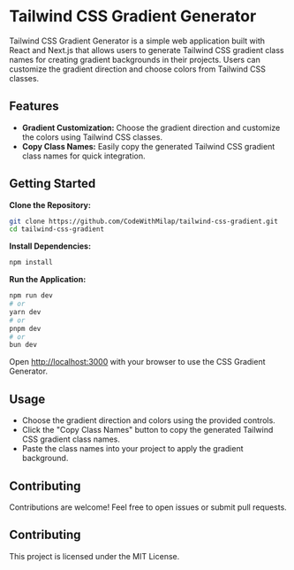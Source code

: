 # Tailwind CSS Gradient Generator

Tailwind CSS Gradient Generator is a simple web application built with React and Next.js that allows users to generate Tailwind CSS gradient class names for creating gradient backgrounds in their projects. Users can customize the gradient direction and choose colors from Tailwind CSS classes.

## Features
-  **Gradient Customization:** Choose the gradient direction and customize the colors using Tailwind CSS classes.
- **Copy Class Names:** Easily copy the generated Tailwind CSS gradient class names for quick integration.

## Getting Started

**Clone the Repository:**
   ```bash
   git clone https://github.com/CodeWithMilap/tailwind-css-gradient.git
   cd tailwind-css-gradient
```

**Install Dependencies:**
    
```bash
npm install
```

**Run the Application:**

```bash
npm run dev
# or
yarn dev
# or
pnpm dev
# or
bun dev
```

Open [http://localhost:3000](http://localhost:3000) with your browser to use the CSS Gradient Generator.

## Usage
- Choose the gradient direction and colors using the provided controls.
- Click the "Copy Class Names" button to copy the generated Tailwind CSS gradient class names.
- Paste the class names into your project to apply the gradient background.

## Contributing
Contributions are welcome! Feel free to open issues or submit pull requests.

## Contributing
This project is licensed under the MIT License.

